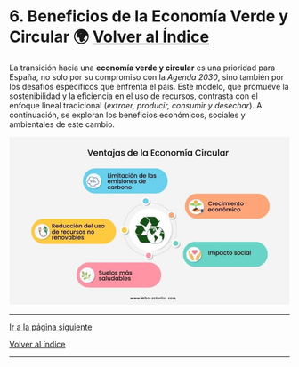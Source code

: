 # 6. Beneficios de la Economía Verde y Circular 🌍 [Volver al Índice](../indice_pisa3_C_manso.md)

La transición hacia una **economía verde y circular** es una prioridad para España, no solo por su compromiso con la *Agenda 2030*, sino también por los desafíos específicos que enfrenta el país. Este modelo, que promueve la sostenibilidad y la eficiencia en el uso de recursos, contrasta con el enfoque lineal tradicional (*extraer, producir, consumir y desechar*). A continuación, se exploran los beneficios económicos, sociales y ambientales de este cambio.

![Ventajas economía circular.](../img_pisa3_C_manso/ventajas-economia-circular.jpg "Esquema ventajas de economía circular.")

---

[Ir a la página siguiente](./6.1_beneficios_economicos_manso.md)

[Volver al índice](../indice_pisa3_C.md)

---

